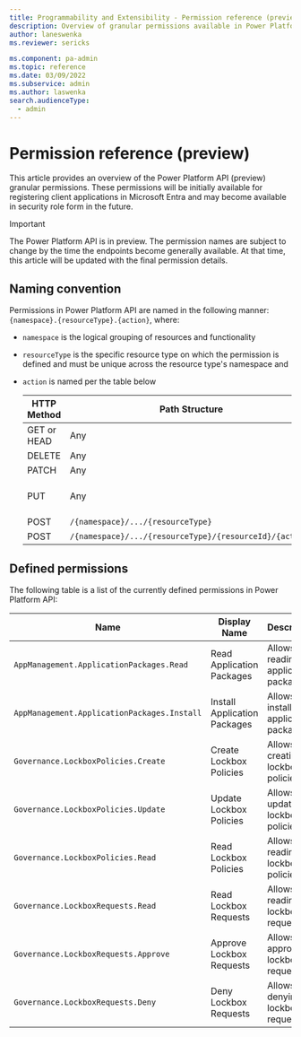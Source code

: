 ```yaml
---
title: Programmability and Extensibility - Permission reference (preview) | Microsoft Docs
description: Overview of granular permissions available in Power Platform programmability tools
author: laneswenka
ms.reviewer: sericks

ms.component: pa-admin
ms.topic: reference
ms.date: 03/09/2022
ms.subservice: admin
ms.author: laswenka
search.audienceType: 
  - admin
---
```


# Permission reference (preview)
This article provides an overview of the Power Platform API (preview) granular permissions.  These permissions will be initially available for registering client applications in Microsoft Entra and may become available in security role form in the future.

> [!IMPORTANT]
> The Power Platform API is in preview. The permission names are subject to change by the time the endpoints become generally available.  At that time, this article will be updated with the final permission details.

## Naming convention

Permissions in Power Platform API are  named in the following manner: `{namespace}.{resourceType}.{action}`, where:
* `namespace` is the logical grouping of resources and functionality
* `resourceType` is the specific resource type on which the permission is defined and must be unique across the resource type's namespace and
* `action` is named per the table below

  HTTP Method | Path Structure | Action Name(s)
  ----------- | -------------- | --------------
  GET or HEAD | Any            | Read
  DELETE      | Any            | Delete
  PATCH       | Any            | Update
  PUT         | Any            | Create and Update
  POST        | `/{namespace}/.../{resourceType}` | Create
  POST        | `/{namespace}/.../{resourceType}/{resourceId}/{action}` | `{action}`

## Defined permissions

The following table is a list of the currently defined permissions in Power Platform API:

Name | Display Name | Description | 
---- | ------------ | ----------- |
`AppManagement.ApplicationPackages.Read` | Read Application Packages | Allows reading application packages | 
`AppManagement.ApplicationPackages.Install` | Install Application Packages | Allows installing application packages | 
`Governance.LockboxPolicies.Create` | Create Lockbox Policies | Allows creating lockbox policies | 
`Governance.LockboxPolicies.Update` | Update Lockbox Policies | Allows updating lockbox policies | 
`Governance.LockboxPolicies.Read` | Read Lockbox Policies | Allows reading lockbox policies | 
`Governance.LockboxRequests.Read` | Read Lockbox Requests | Allows reading lockbox requests | 
`Governance.LockboxRequests.Approve` | Approve Lockbox Requests | Allows approving lockbox requests | 
`Governance.LockboxRequests.Deny` | Deny Lockbox Requests | Allows denying lockbox requests |